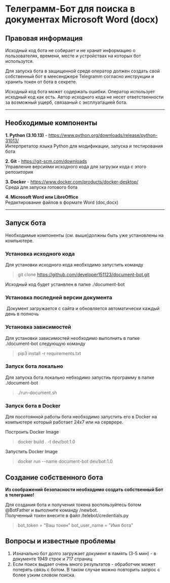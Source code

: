 # Телеграмм-Бот для поиска в документах Microsoft Word (docx)
## Правовая информация

Исходный код бота не собирает и не хранит информацию о пользователях, времени, месте и устройствах на которых бот использутся.

Для запуска бота в защищенной среде оператор должен создать свой собственный бот в меесенджере Telegramm согласно инструкции и хранить токен от бота в секрете.

Исходный код бота может содержать ошибки. Оператор использует исходный код как есть. Автор исходного кода не несет ответственности за возможный ущерб, связааный с эксплуатацией бота.

---
## Необходимые компоненты

**1. Python (3.10.13)** - https://www.python.org/downloads/release/python-31013/   
Интерпретатор языка Python для модификации, запуска и тестирования бота  


**2. Git** - https://git-scm.com/downloads  
Управление версиями исходного кода для загрузки кода с этого репозитория

**3. Docker** - https://www.docker.com/products/docker-desktop/  
Среда для запуска готового бота 

**4. Microsoft Word или LibreOffice**   
Редактирование файлов в формате Word (doc,docx)

---
## Запуск бота

Необходимые компоненты (см. выше)должны быть уже установлены на компьютере.

### Установка исходного кода
Для установки исходного кода необходимо запустить команду  
> git clone https://github.com/developer151123/document-bot.git  

Исходный код будет устанвлен в папке ./document-bot

### Установка последней версии документа
 Документ загружается с сайта и обновляется автоматически каждый день в полночь

### Установка зависимостей
Для установки зависимостей необходимо выполнить в папке ./document-bot следующую команду
> pip3 install -r requirements.txt


### Запуск бота локально
Для запуска бота локально небходимо запустиь программу в папке ./document-bot 
>./run-document.sh

### Запуск бота в Docker
Для посотоянной работы бота необходимо запустить его в Docker на компьютере который работает 24х7 или на серврере.  

Построить Docker Image
> docker build . -t dev/bot:1.0 


Запустить Docker Image
>  docker run  --name document-bot  dev/bot:1.0

## Создание собственного бота
**Из соображений безопасности необходимо создать собственный Бот в телеграме!**

Для создания бота и получения токена воспользуйтесь ботом @BotFather и выполните команду /newbot.  
Полученный токен внесите в файл /telebot/credentials.py

>bot_token = "Ваш токен"
>bot_user_name = "Имя бота" 


## Вопросы и известные проблемы

1. Изначально бот долго загружает документ в память (3-5 мин) - в документе 1949 строк и 717 страниц
2. Если поиск выдает очень много результатов - обработчик может потерять связь с ботом. В таком случае можно повторить запрос с более узким словом поиска.



